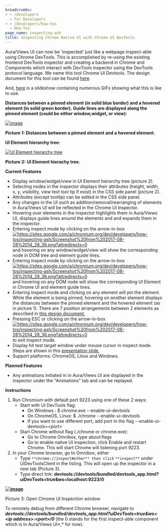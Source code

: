 ```yaml
---
breadcrumbs:
- - /developers
  - For Developers
- - /developers/how-tos
  - How-Tos
page_name: inspecting-ash
title: Inspecting Chrome Native UI with Chrome UI DevTools
---
```


Aura/Views UI can now be 'inspected' just like a webpage inspect-able using
Chrome DevTools. This is accomplished by re-using the existing frontend DevTools
inspector and creating a backend in Chrome and Components which interact with
DevTools inspector using the DevTools protocol language. We name this tool
Chrome UI Devtools. The design document for this tool can be found
[here](https://docs.google.com/document/d/1zpXnSLFrTbLRBJNnO2lWXV--nTOUWfBLPXwA9BDEsKA/edit?usp=sharing).

And,
[here](https://docs.google.com/presentation/d/1q3RBp-QEIx5snjbi3_FNl1pp8wf74DXFpt_NgT0KMB0/edit?usp=sharing)
is a slideshow containing numerous GIFs showing what this is like to use.

**Distances between a pinned element (in solid blue border) and a hovered
element (in solid green border). Guide lines are displayed along the pinned
element (could be either window,widget, or view):**

[<img alt="image"
src="/developers/how-tos/inspecting-ash/distances.png">](/developers/how-tos/inspecting-ash/distances.png)

**Picture 1: Distances between a pinned element and a hovered element.**

**UI Element hierarchy tree:**

[<img alt="UI Element hierarchy tree"
src="/developers/how-tos/inspecting-ash/dom_tree.png">](/developers/how-tos/inspecting-ash/dom_tree.png)

**Picture 2:** **UI Element hierachy tree.**

**Current Features**

*   Display window/widget/view in UI Element hierarchy tree (picture 2).
*   Selecting nodes in the inspector displays their attributes (height,
            width, x, y, visibility, view text tool tip if exist) in the CSS
            side panel (picture 2).
*   Attributes (except tooltip) can be edited in the CSS side panel.
*   Any changes in the UI such as addition/removal/rearranging of
            elements in Aura/Views UI will be reflected in the Chrome UI
            Inspector.
*   Hovering over elements in the inspector highlights them in
            Aura/Views UI, displays guide lines around the elements and and
            expands them in the inspector.
*   Entering inspect mode by clicking on the arrow-in-box [<img
            alt="https://sites.google.com/a/chromium.org/dev/developers/how-tos/inspecting-ash/Screenshot%20from%202017-08-28%2014_28_36.png?attredirects=0"
            src="/developers/how-tos/inspecting-ash/Screenshot%20from%202017-08-28%2014%3A28%3A36.png">](/developers/how-tos/inspecting-ash/Screenshot%20from%202017-08-28%2014_28_36.png)
            and hovering on any window/widget/view will show the corresponding
            node in DOM tree and element guide lines.
*   Entering inspect mode by clicking on the arrow-in-box [<img
            alt="https://sites.google.com/a/chromium.org/dev/developers/how-tos/inspecting-ash/Screenshot%20from%202017-08-28%2014_28_36.png?attredirects=0"
            src="/developers/how-tos/inspecting-ash/Screenshot%20from%202017-08-28%2014%3A28%3A36.png">](/developers/how-tos/inspecting-ash/Screenshot%20from%202017-08-28%2014_28_36.png)
            and hovering on any DOM node will show the corresponding UI Element
            in Chrome UI and element guide lines.
*   Entering inspect mode and clicking on any element will pin the
            element. While the element is being pinned, hovering on another
            element displays the distances between the pinned element and the
            hovered element (as in picture 1). There are 7 position arrangements
            between 2 elements as described in [this design
            document.](https://docs.google.com/document/d/1ySba9uad3ClqlA9CExlII6r0kgyhRnE0QWo11x2Wmbg)
*   Pressing ESC or clicking on the arrow-in-box [<img
            alt="https://sites.google.com/a/chromium.org/dev/developers/how-tos/inspecting-ash/Screenshot%20from%202017-08-28%2014_28_36.png?attredirects=0"
            src="/developers/how-tos/inspecting-ash/Screenshot%20from%202017-08-28%2014%3A28%3A36.png">](/developers/how-tos/inspecting-ash/Screenshot%20from%202017-08-28%2014_28_36.png)
            to exit inspect mode.
*   Display hit test target window under mouse cursor in inspect mode.
            Steps are shown in this [presentation
            slide](https://docs.google.com/presentation/d/1ldW2rPAexu-nf-gIS1hUgcyPNpgF1fBaqppezyxBRLE)[.](https://docs.google.com/presentation/d/1ldW2rPAexu-nf-gIS1hUgcyPNpgF1fBaqppezyxBRLE)
*   Support platforms: ChromeOS, Linux and Windows.

**Planned Features**

*   Any animations initiated in in Aura/Views UI are displayed in the
            inspector under the "Animations" tab and can be replayed.

**Instructions**

1.  Run Chromium with default port 9223 using one of these 2 ways:
    *   Start with UI DevTools flag:
        *   On Windows : $ chrome.exe --enable-ui-devtools
        *   On ChromeOS, Linux: $ ./chrome --enable-ui-devtools
        *   If you want to use different port, add port in the flag
                    --enable-ui-devtools=&lt;port&gt;
    *   Start Chrome without flag (./chrome or chrome.exe):
        *   Go to Chrome Omnibox, type about:flags
        *   Go to enable native UI inspection, click Enable and restart
                    Chrome. This will start Chrome will listening port 9223.
2.  In your Chrome browser, go to Omnibox, either
    *   Type `**chrome://inspect#other** then click` `**inspect**` under
                UiDevToolsClient in the listing. This will open up the inspector
                in a new tab (Picture 3).
    *   Type direct link:
                **devtools://devtools/bundled/devtools_app.html?uiDevTools=true&ws=localhost:9223/0**

**[<img alt="image"
src="/developers/how-tos/inspecting-ash/chrome_inspect_other.png">](/developers/how-tos/inspecting-ash/chrome_inspect_other.png)**

Picture 3: Open Chrome UI Inspection window

To remotely debug from different Chrome browser, navigate to
***devtools://devtools/bundled/devtools_app.html?uiDevTools=true&ws=&lt;ip
address&gt;:&lt;port&gt;/0*** (the 0 stands for the first inspect-able component
which is in Aura/Views UI*,* for now).